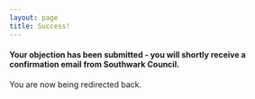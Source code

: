 ```yaml
---
layout: page
title: Success!
---
```

<meta http-equiv="refresh" content="9;url=http://35percent.org/shopping-centre/" />

#### Your objection has been submitted - you will shortly receive a confirmation email from Southwark Council.

You are now being redirected back.


